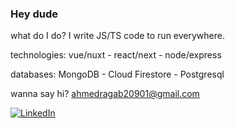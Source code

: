 ### Hey dude

what do I do?
I write JS/TS code to run everywhere.

technologies: vue/nuxt - react/next - node/express

databases: MongoDB - Cloud Firestore - Postgresql

wanna say hi? ahmedragab20901@gmail.com

[![LinkedIn](https://img.shields.io/badge/-LinkedIn-blue?style=flat-square&logo=Linkedin&logoColor=white&link=https://www.linkedin.com/in/ahmed-ragab-bb75541b3)](https://www.linkedin.com/in/ahmed-ragab-bb75541b3)

